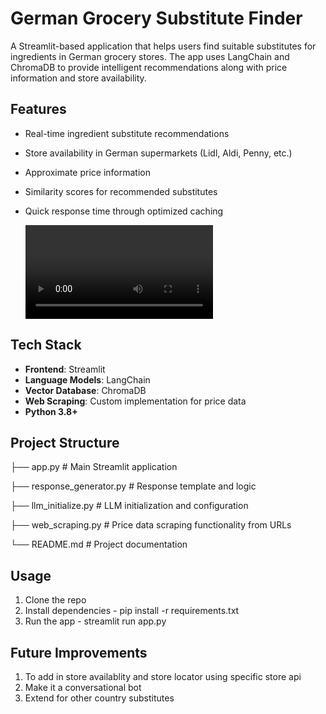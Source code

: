 # German Grocery Substitute Finder

A Streamlit-based application that helps users find suitable substitutes for ingredients in German grocery stores. The app uses LangChain and ChromaDB to provide intelligent recommendations along with price information and store availability.


## Features

- Real-time ingredient substitute recommendations
- Store availability in German supermarkets (Lidl, Aldi, Penny, etc.)
- Approximate price information
- Similarity scores for recommended substitutes
- Quick response time through optimized caching

  <video src="https://github.com/Joemol94/Grocery_substitutes_LLM/blob/main/app_substitutes.mp4" width="300" />

## Tech Stack

- **Frontend**: Streamlit
- **Language Models**: LangChain
- **Vector Database**: ChromaDB
- **Web Scraping**: Custom implementation for price data
- **Python 3.8+**

## Project Structure
├── app.py # Main Streamlit application

├── response_generator.py # Response template and logic

├── llm_initialize.py # LLM initialization and configuration

├── web_scraping.py # Price data scraping functionality from URLs

└── README.md # Project documentation

## Usage
1. Clone the repo
2. Install dependencies - pip install -r requirements.txt
3. Run the app - streamlit run app.py

## Future Improvements
1. To add in store availablity and store locator using specific store api
2. Make it a conversational bot
3. Extend for other country substitutes
